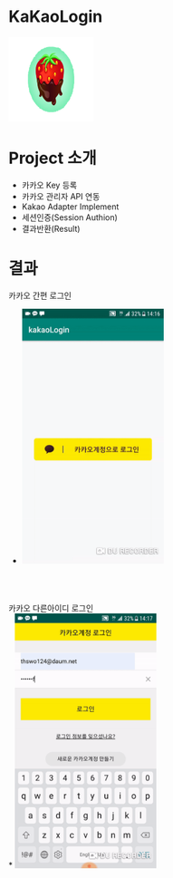 # KaKaoLogin
<img src="./image/strawberry.png" width="150" height="150"></img>

# Project 소개

* 카카오 Key 등록
* 카카오 관리자 API 연동
* Kakao Adapter Implement
* 세션인증(Session Authion)
* 결과반환(Result)

# 결과
카카오 간편 로그인
<br>
* <img src="./image/kakaoSimple.gif" width="250" height="450"></img>  
<br>
<br>
<br>
카카오 다른아이디 로그인  
<br>
* <img src="./image/kakaoSpec2.gif" width="250" height="450"></img>
